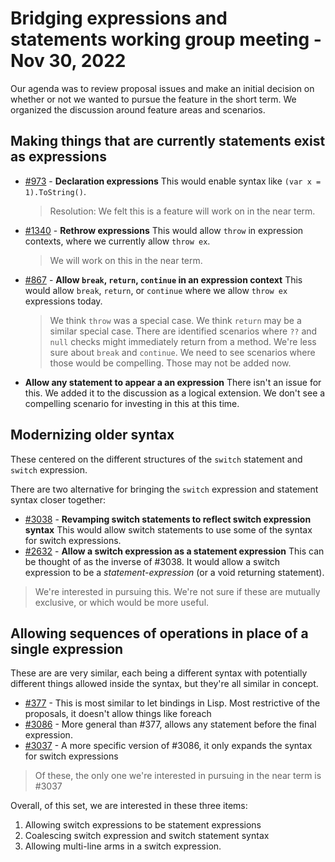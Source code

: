 # Bridging expressions and statements working group meeting - Nov 30, 2022

Our agenda was to review proposal issues and make an initial decision on whether or not we wanted to pursue the feature in the short term. We organized the discussion around feature areas and scenarios.

## Making things that are currently statements exist as expressions

- [#973](https://github.com/dotnet/csharplang/issues/973) - **Declaration expressions**
  This would enable syntax like `(var x = 1).ToString()`.
  > Resolution: We felt this is a feature will work on in the near term.
- [#1340](https://github.com/dotnet/csharplang/issues/1340) - **Rethrow expressions**
  This would allow `throw` in expression contexts, where we currently allow `throw ex`.
  > We will work on this in the near term.
- [#867](https://github.com/dotnet/csharplang/issues/867) - **Allow `break`, `return`, `continue` in an expression context**
  This would allow `break`, `return`, or `continue` where we allow `throw ex` expressions today.
  > We think `throw` was a special case. We think `return` may be a similar special case. There are identified scenarios where `??` and `null` checks might immediately return from a method. We're less sure about `break` and `continue`. We need to see scenarios where those would be compelling. Those may not be added now.
- **Allow any statement to appear a an expression**
  There isn't an issue for this. We added it to the discussion as a logical extension. We don't see a compelling scenario for investing in this at this time.

## Modernizing older syntax

These centered on the different structures of the `switch` statement and `switch` expression.

There are two alternative for bringing the `switch` expression and statement syntax closer together:

- [#3038](https://github.com/dotnet/csharplang/issues/3038) - **Revamping switch statements to reflect switch expression syntax**
  This would allow switch statements to use some of the syntax for switch expressions.
- [#2632](https://github.com/dotnet/csharplang/issues/2632) - **Allow a switch expression as a statement expression**
  This can be thought of as the inverse of #3038. It would allow a switch expression to be a *statement-expression* (or a void returning statement).

> We're interested in pursuing this. We're not sure if these are mutually exclusive, or which would be more useful.

## Allowing sequences of operations in place of a single expression

These are are very similar, each being a different syntax with potentially different things allowed inside the syntax, but they're all similar in concept.

- [#377](https://github.com/dotnet/csharplang/issues/377) - This is most similar to let bindings in Lisp. Most restrictive of the proposals, it doesn't allow things like foreach
- [#3086](https://github.com/dotnet/csharplang/issues/3086) - More general than #377, allows any statement before the final expression.
- [#3037](https://github.com/dotnet/csharplang/issues/3037) - A more specific version of #3086, it only expands the syntax for switch expressions

> Of these, the only one we're interested in pursuing in the near term is #3037

Overall, of this set, we are interested in these three items:

1. Allowing switch expressions to be statement expressions
1. Coalescing switch expression and switch statement syntax
1. Allowing multi-line arms in a switch expression.
